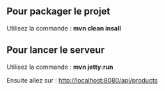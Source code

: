 ## Pour packager le projet

Utilisez la commande : __mvn clean insall__

## Pour lancer  le serveur

Utilisez la commande : __mvn jetty:run__

Ensuite allez sur : <http://localhost:8080/api/products>
